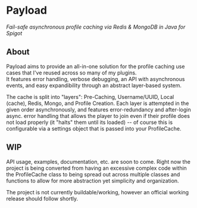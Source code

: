 # Payload
*Fail-safe asynchronous profile caching via Redis &amp; MongoDB in Java for Spigot*

## About

Payload aims to provide an all-in-one solution for the profile caching use cases that I've reused across so many of my plugins.  
It features error handling, verbose debugging, an API with asynchronous events, and easy expandibility through an abstract layer-based system.

The cache is split into "layers": Pre-Caching, Username/UUID, Local (cache), Redis, Mongo, and Profile Creation.  Each layer is attempted in the given order
asynchronously, and features error-redundancy and after-login async. error handling that allows the player to join even if their profile does not
load properly (it "halts" them until its loaded) -- of course this is configurable via a settings object that is passed into your ProfileCache.

## WIP

API usage, examples, documentation, etc.  are soon to come.  Right now the project is being converted from having an excessive complex code within the 
ProfileCache class to being spread out across multiple classes and functions to allow for more abstraction yet simplicity and organization.

The project is not currently buildable/working, however an official working release should follow shortly.
